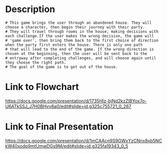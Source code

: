 # Description
    # This game brings the user through an abandoned house. They will choose a character, then begin their journey with their party.
    # They will travel through rooms in the house, making decisions with each challenge.If the user makes the wrong decision, the game will
    # 'game over', then bring them back to the first choice of direction when the party first enters the house. There is only one path
    # that will lead to the end of the game. If the wrong direction is chosen at the beginning, then the user will be sent back to the
    # entryway after completing challenges, and will choose again until they choose the right path.
    # The goal of the game is to get out of the house.

# Link to Flowchart
https://docs.google.com/presentation/d/1735HIz-bjNd2kzZIBYox7o-U6ATkSSJ_J7H0BHvv8a0/edit#slide=id.g325c755721_0_267

# Link to Final Presentation
https://docs.google.com/presentation/d/1mCAAcn9S9GWxYzCNnx8xb5NCkW40xodp9mtUmwDGs9M/edit#slide=id.g325fa19343_0_5